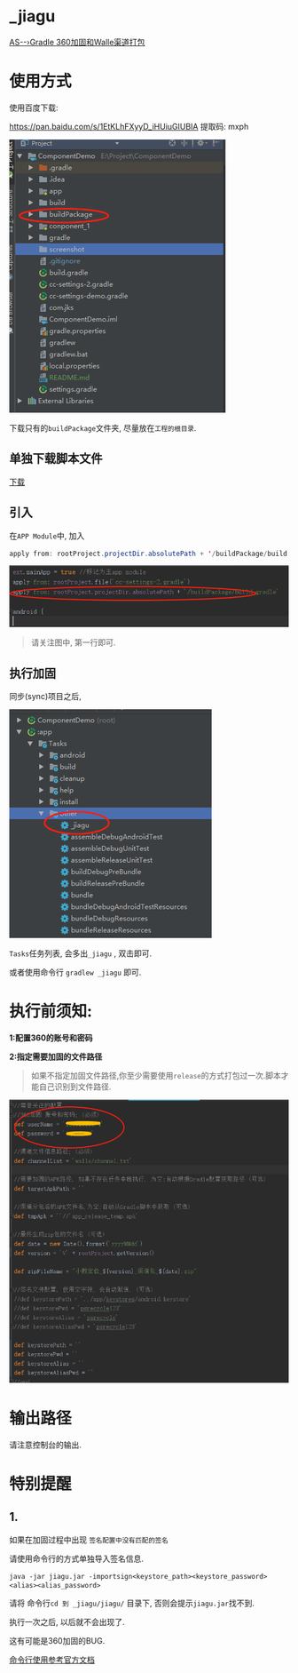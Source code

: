 # _jiagu
[AS--›Gradle 360加固和Walle渠道打包](https://www.jianshu.com/p/445b2ac8dd92)

# 使用方式

使用百度下载:

https://pan.baidu.com/s/1EtKLhFXyyD_iHUiuGIUBIA  提取码: mxph 

![](https://github.com/haohao9102/JiaguDemo/blob/master/screenshot/buildPackage%E7%9B%AE%E5%BD%95.png)

下载只有的`buildPackage`文件夹, 尽量放在`工程的根目录`.

## 单独下载脚本文件

[下载](https://github.com/haohao9102/JiaguDemo/blob/master/buildPackage/build.gradle)


## 引入
在`APP Module`中, 加入
```java
apply from: rootProject.projectDir.absolutePath + '/buildPackage/build.gradle'
```
![](https://github.com/haohao9102/JiaguDemo/blob/master/screenshot/apply.png)

> 请关注图中, 第一行即可.

## 执行加固
同步(sync)项目之后, 

![](https://github.com/haohao9102/JiaguDemo/blob/master/screenshot/_jiagu.png)

`Tasks`任务列表, 会多出`_jiagu` , 双击即可.

或者使用命令行 `gradlew _jiagu` 即可.

# 执行前须知:

**1:配置360的账号和密码**

**2:指定需要加固的文件路径**

>如果不指定加固文件路径,你至少需要使用`release`的方式打包过一次.脚本才能自己识别到文件路径.

![](https://github.com/haohao9102/JiaguDemo/blob/master/screenshot/client.png)

# 输出路径
请注意控制台的输出.

# 特别提醒

## 1.

如果在加固过程中出现 `签名配置中没有匹配的签名`

请使用命令行的方式单独导入签名信息.

```
java -jar jiagu.jar -importsign<keystore_path><keystore_password><alias><alias_password>
```
请将 命令行`cd 到 _jiagu/jiagu/` 目录下, 否则会提示`jiagu.jar`找不到.

执行一次之后, 以后就不会出现了.

这有可能是360加固的BUG.

[命令行使用参考官方文档](http://jiagu.360.cn/#/global/help/164)

